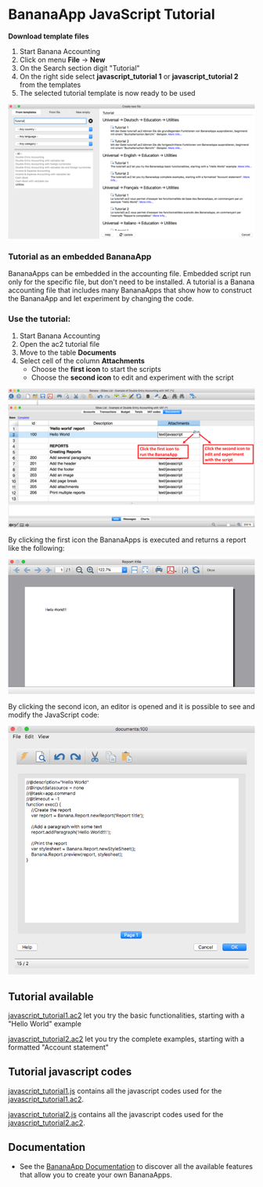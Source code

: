 # BananaApp JavaScript Tutorial

**Download template files**

1. Start Banana Accounting
2. Click on menu **File** -> **New**
3. On the Search section digit "Tutorial"
4. On the right side select **javascript_tutorial 1** or **javascript_tutorial 2** from the templates
5. The selected tutorial template is now ready to be used

![search_tutorial_template](https://raw.githubusercontent.com/BananaAccounting/General/master/TutorialApps/images/search_tutorial_templates.png)

### Tutorial as an embedded BananaApp
BananaApps can be embedded in the accounting file.
Embedded script run only for the specific file, but don't need to be installed. 
A  tutorial is a  Banana accounting file that includes many BananaApps that show how to construct the BananaApp and let  experiment by changing the code. 

### Use the tutorial: 

1. Start Banana Accounting
2. Open the ac2 tutorial file 
3. Move to the table **Documents**
4. Select cell of the column **Attachments**
   * Choose the **first icon** to start the scripts
   * Choose the **second icon** to edit and experiment with the script 

![manage_tutorial_apps](https://raw.githubusercontent.com/BananaAccounting/General/master/TutorialApps/images/manage_tutorial_app.png)

By clicking the first icon the BananaApps is executed and returns a report like the following:

![report_example](https://raw.githubusercontent.com/BananaAccounting/General/master/TutorialApps/images/report_example.png)

By clicking the second icon, an editor is opened and it is possible to see and modify the JavaScript code:

![javascript_editor](https://raw.githubusercontent.com/BananaAccounting/General/master/TutorialApps/images/javascript_editor.png)

## Tutorial available
[javascript_tutorial1.ac2](https://github.com/BananaAccounting/General/blob/master/TutorialApps/javascript_tutorial1.ac2?raw=true) let you try the basic functionalities, starting with a "Hello World" example

[javascript_tutorial2.ac2](https://github.com/BananaAccounting/General/blob/master/TutorialApps/javascript_tutorial2.ac2?raw=true) let you try the complete examples, starting with a formatted "Account statement"
 
## Tutorial javascript codes
[javascript_tutorial1.js](https://raw.githubusercontent.com/BananaAccounting/General/master/TutorialApps/javascript_tutorial1.js) contains all the javascript codes used for the [javascript_tutorial1.ac2](https://github.com/BananaAccounting/General/blob/master/TutorialApps/javascript_tutorial1.ac2?raw=true).

[javascript_tutorial2.js](https://raw.githubusercontent.com/BananaAccounting/General/master/TutorialApps/javascript_tutorial2.js) contains all the javascript codes used for the [javascript_tutorial2.ac2](https://github.com/BananaAccounting/General/blob/master/TutorialApps/javascript_tutorial2.ac2?raw=true).

## Documentation
* See the [BananaApp Documentation](https://www.banana.ch/doc9/en/node/4065) to discover all the available features that allow you to create your own BananaApps.
